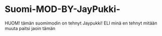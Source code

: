 # Suomi-MOD-BY-JayPukki-
HUOM! tämän suomimodin on tehnyt Jaypukki! ELI minä en tehnyt mitään muuta paitsi jaoin tämän
